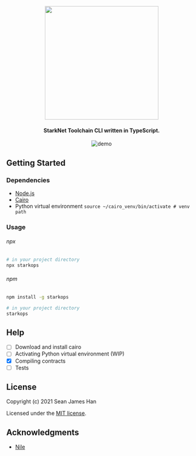 <!-- logo -->
<p align="center">
  <img width='300' src="https://raw.githubusercontent.com/seanjameshan/starkops/main/img/logo.svg">
</p>

<!-- tag line -->
<h4 align='center'> StarkNet Toolchain CLI written in TypeScript.</h4>

<p align="center">
  <img src="https://raw.githubusercontent.com/seanjameshan/starkops/main/img/demo.gif" alt="demo" />
</p>

## Getting Started

### Dependencies

- [Node.js](https://nodejs.org/en/download/)
- [Cairo](https://www.cairo-lang.org/docs/quickstart.html)
- Python virtual environment `source ~/cairo_venv/bin/activate # venv path`

### Usage

###### npx

```bash
# in your project directory
npx starkops
```

###### npm

```bash
npm install -g starkops

# in your project directory
starkops
```

## Help

- [ ] Download and install cairo
- [ ] Activating Python virtual environment (WIP)
- [x] Compiling contracts
- [ ] Tests

## License

Copyright (c) 2021 Sean James Han

Licensed under the [MIT license](https://github.com/seanjameshan/starkops/blob/main/LICENSE).

## Acknowledgments

- [Nile](https://github.com/OpenZeppelin/nile)
